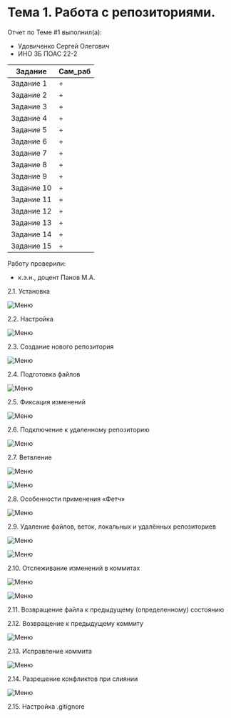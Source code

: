 # Тема 1. Работа с репозиториями.
Отчет по Теме #1 выполнил(а):
- Удовиченко Сергей Олегович
- ИНО ЗБ ПОАС 22-2

| Задание | Сам_раб |
| ------ | ------ |
| Задание 1 | + |
| Задание 2 | + |
| Задание 3 | + |
| Задание 4 | + |
| Задание 5 | + |
| Задание 6 | + |
| Задание 7 | + |
| Задание 8 | + |
| Задание 9 | + |
| Задание 10 | + |
| Задание 11 | + |
| Задание 12 | + |
| Задание 13 | + |
| Задание 14 | + |
| Задание 15 | + |

Работу проверили:
- к.э.н., доцент Панов М.А.

2.1. Установка
  
  ![Меню](https://github.com/SergUdav/PI/blob/LR1/pic/1.png)
  
2.2. Настройка
  
  ![Меню](https://github.com/SergUdav/PI/blob/LR1/pic/2.png)
  
2.3. Создание нового репозитория

  ![Меню](https://github.com/SergUdav/PI/blob/LR1/pic/3.png)
  
2.4. Подготовка файлов

  ![Меню](https://github.com/SergUdav/PI/blob/LR1/pic/4.png)
  
2.5. Фиксация изменений

  ![Меню](https://github.com/SergUdav/PI/blob/LR1/pic/5.png)
  
2.6. Подключение к удаленному репозиторию

  ![Меню](https://github.com/SergUdav/PI/blob/LR1/pic/6.png)
  
2.7. Ветвление

  ![Меню](https://github.com/SergUdav/PI/blob/LR1/pic/7.1.png)
  
  ![Меню](https://github.com/SergUdav/PI/blob/LR1/pic/7.2.png)
  
2.8. Особенности применения «Фетч»

  ![Меню](https://github.com/SergUdav/PI/blob/LR1/pic/8.png)
  
2.9. Удаление файлов, веток, локальных и удалённых репозиториев

  ![Меню](https://github.com/SergUdav/PI/blob/LR1/pic/9.1.png)
  
  ![Меню](https://github.com/SergUdav/PI/blob/LR1/pic/9.2.png)
  
2.10. Отслеживание изменений в коммитах

  ![Меню](https://github.com/SergUdav/PI/blob/LR1/pic/10.1.png)
  
  ![Меню](https://github.com/SergUdav/PI/blob/LR1/pic/10.2.png)
  
2.11. Возвращение файла к предыдущему (определенному) состоянию

2.12. Возвращение к предыдущему коммиту

![Меню](https://github.com/SergUdav/PI/blob/LR1/pic/12.png)

2.13. Исправление коммита

![Меню](https://github.com/SergUdav/PI/blob/LR1/pic/13.png)

2.14. Разрешение конфликтов при слиянии

![Меню](https://github.com/SergUdav/PI/blob/LR1/pic/14.png)

2.15. Настройка .gitignore
